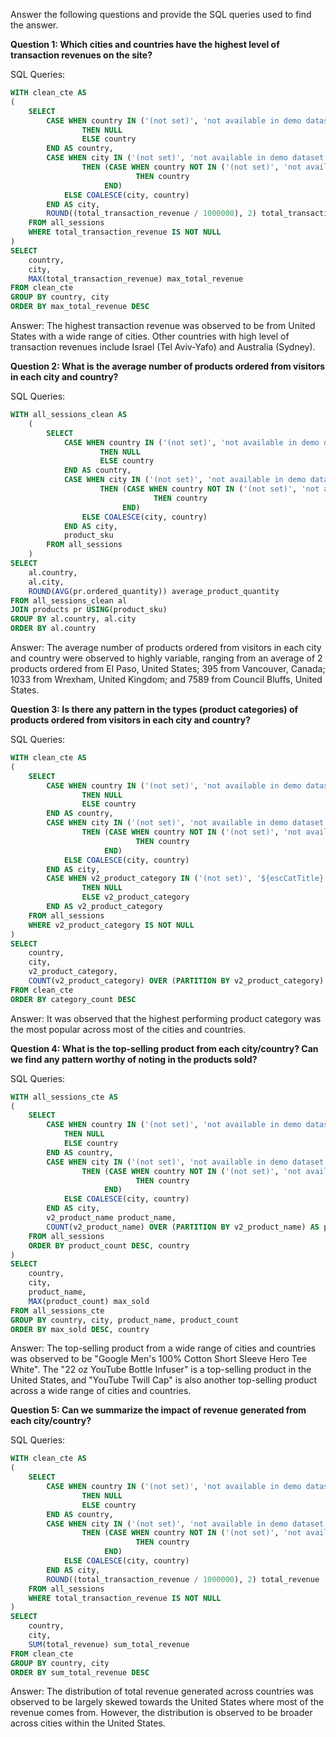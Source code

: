 Answer the following questions and provide the SQL queries used to find the answer.

    
**Question 1: Which cities and countries have the highest level of transaction revenues on the site?**


SQL Queries:
```sql
WITH clean_cte AS
(	
	SELECT 
		CASE WHEN country IN ('(not set)', 'not available in demo dataset')
				THEN NULL
				ELSE country
		END AS country,
		CASE WHEN city IN ('(not set)', 'not available in demo dataset')
				THEN (CASE WHEN country NOT IN ('(not set)', 'not available in demo dataset')
						 	THEN country
					 END)
			ELSE COALESCE(city, country)
		END AS city,
		ROUND((total_transaction_revenue / 1000000), 2) total_transaction_revenue
	FROM all_sessions
	WHERE total_transaction_revenue IS NOT NULL
)
SELECT 
	country, 
	city, 
	MAX(total_transaction_revenue) max_total_revenue
FROM clean_cte
GROUP BY country, city
ORDER BY max_total_revenue DESC
```


Answer:
The highest transaction revenue was observed to be from United States with a wide range of cities. Other countries with high level of transaction revenues include Israel (Tel Aviv-Yafo) and Australia (Sydney).



**Question 2: What is the average number of products ordered from visitors in each city and country?**


SQL Queries:
```sql
WITH all_sessions_clean AS
	(	
		SELECT 
			CASE WHEN country IN ('(not set)', 'not available in demo dataset')
					THEN NULL
					ELSE country
			END AS country,
			CASE WHEN city IN ('(not set)', 'not available in demo dataset')
					THEN (CASE WHEN country NOT IN ('(not set)', 'not available in demo dataset')
								THEN country
						 END)
				ELSE COALESCE(city, country)
			END AS city,
			product_sku
		FROM all_sessions
	)
SELECT 
	al.country, 
	al.city, 
	ROUND(AVG(pr.ordered_quantity)) average_product_quantity
FROM all_sessions_clean al
JOIN products pr USING(product_sku)
GROUP BY al.country, al.city
ORDER BY al.country
```


Answer:
The average number of products ordered from visitors in each city and country were observed to highly variable, ranging from an average of 2 products ordered from El Paso, United States; 395 from Vancouver, Canada; 1033 from Wrexham, United Kingdom; and 7589 from Council Bluffs, United States.




**Question 3: Is there any pattern in the types (product categories) of products ordered from visitors in each city and country?**


SQL Queries:
```sql
WITH clean_cte AS
(	
	SELECT 
		CASE WHEN country IN ('(not set)', 'not available in demo dataset')
				THEN NULL
				ELSE country
		END AS country,
		CASE WHEN city IN ('(not set)', 'not available in demo dataset')
				THEN (CASE WHEN country NOT IN ('(not set)', 'not available in demo dataset')
						 	THEN country
					 END)
			ELSE COALESCE(city, country)
		END AS city,
		CASE WHEN v2_product_category IN ('(not set)', '${escCatTitle}')
				THEN NULL
				ELSE v2_product_category
		END AS v2_product_category	
	FROM all_sessions
	WHERE v2_product_category IS NOT NULL
)
SELECT 
	country, 
	city, 
	v2_product_category,
	COUNT(v2_product_category) OVER (PARTITION BY v2_product_category) AS category_count
FROM clean_cte
ORDER BY category_count DESC
```


Answer:
It was observed that the highest performing product category was the most popular across most of the cities and countries.




**Question 4: What is the top-selling product from each city/country? Can we find any pattern worthy of noting in the products sold?**


SQL Queries:
```sql
WITH all_sessions_cte AS 
(
	SELECT 
		CASE WHEN country IN ('(not set)', 'not available in demo dataset')
			THEN NULL
			ELSE country
		END AS country, 
		CASE WHEN city IN ('(not set)', 'not available in demo dataset')
				THEN (CASE WHEN country NOT IN ('(not set)', 'not available in demo dataset')
						 	THEN country
					 END)
			ELSE COALESCE(city, country)
		END AS city, 
		v2_product_name product_name, 
		COUNT(v2_product_name) OVER (PARTITION BY v2_product_name) AS product_count
	FROM all_sessions
	ORDER BY product_count DESC, country
)
SELECT 
	country, 
	city, 
	product_name,
	MAX(product_count) max_sold
FROM all_sessions_cte 
GROUP BY country, city, product_name, product_count 
ORDER BY max_sold DESC, country
```


Answer:
The top-selling product from a wide range of cities and countries was observed to be "Google Men's 100% Cotton Short Sleeve Hero Tee White". The "22 oz YouTube Bottle Infuser" is a top-selling product in the United States, and "YouTube Twill Cap" is also another top-selling product across a wide range of cities and countries.



**Question 5: Can we summarize the impact of revenue generated from each city/country?**


SQL Queries:
```sql
WITH clean_cte AS
(	
	SELECT 
		CASE WHEN country IN ('(not set)', 'not available in demo dataset')
				THEN NULL
				ELSE country
		END AS country,
		CASE WHEN city IN ('(not set)', 'not available in demo dataset')
				THEN (CASE WHEN country NOT IN ('(not set)', 'not available in demo dataset')
						 	THEN country
					 END)
			ELSE COALESCE(city, country)
		END AS city,
		ROUND((total_transaction_revenue / 1000000), 2) total_revenue
	FROM all_sessions
	WHERE total_transaction_revenue IS NOT NULL
)
SELECT 
	country, 
	city, 
	SUM(total_revenue) sum_total_revenue
FROM clean_cte
GROUP BY country, city
ORDER BY sum_total_revenue DESC
```


Answer:
The distribution of total revenue generated across countries was observed to be largely skewed towards the United States where most of the revenue comes from. However, the distribution is observed to be broader across cities within the United States.






